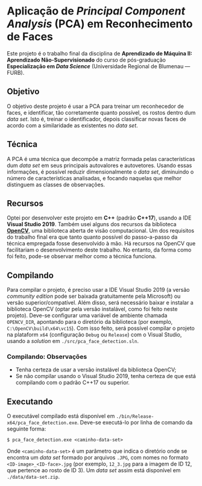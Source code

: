 # Aplicação de _Principal Component Analysis_ (PCA) em Reconhecimento de Faces
Este projeto é o trabalho final da disciplina de **Aprendizado de Máquina II: Aprendizado Não-Supervisionado** do curso de pós-graduação **Especialização em _Data Science_** (Universidade Regional de Blumenau — FURB).

## Objetivo
O objetivo deste projeto é usar a PCA para treinar um reconhecedor de faces, e identificar, tão corretamente quanto possível, os rostos dentro dum _data set_. Isto é, treinar o identificador, depois classificar novas faces de acordo com a similaridade as existentes no _data set_.

## Técnica
A PCA é uma técnica que decompõe a matriz formada pelas características dum _data set_ em seus principais autovalores e autovetores. Usando essas informações, é possível reduzir dimensionalmente o _data set_, diminuindo o número de características analisadas, e focando naquelas que melhor distinguem as classes de observações.

## Recursos
Optei por desenvolver este projeto em **C++** (padrão **C++17**), usando a IDE **Visual Studio 2019**. Também usei alguns dos recursos da biblioteca [**OpenCV**](https://opencv.org/), uma biblioteca aberta de visão computacional. Um dos requisitos do trabalho final era que tanto quanto possível do passo-a-passo da técnica empregada fosse desenvolvido à mão. Há recursos na OpenCV que facilitariam o desenvolvimento deste trabalho. No entanto, da forma como foi feito, pode-se observar melhor como a técnica funciona.

## Compilando
Para compilar o projeto, é preciso usar a IDE Visual Studio 2019 (a versão _community edition_ pode ser baixada gratuitamente pela Microsoft) ou versão superior/compatível. Além disso, será necessário baixar e instalar a biblioteca OpenCV (optar pela versão instalável, como foi feito neste projeto). Deve-se configurar uma variável de ambiente chamada `OPENCV_DIR`, apontando para o diretório da biblioteca (por exemplo, `C:\OpenCV\build\x64\vc15`). Com isso feito, será possível compilar o projeto na plataform `x64` (configuração `Debug` ou `Release`) com o Visual Studio, usando a _solution_ em `./src/pca_face_detection.sln`.

### Compilando: Observações
- Tenha certeza de usar a versão instalável da biblioteca OpenCV;
- Se não compilar usando o Visual Studio 2019, tenha certeza de que está compilando com o padrão C++17 ou superior.

## Executando
O executável compilado está disponível em `./bin/Release-x64/pca_face_detection.exe`. Deve-se executá-lo por linha de comando da seguinte forma:

```
$ pca_face_detection.exe <caminho-data-set>
```

Onde `<caminho-data-set>` é um parâmetro que indica o diretório onde se encontra um _data set_ formado por arquivos `.JPG`, com nomes no formato `<ID-image>_<ID-face>.jpg` (por exemplo, `12_3.jpg` para a imagem de ID 12, que pertence ao rosto de ID 3). Um _data set_ assim está disponível em `./data/data-set.zip`.
